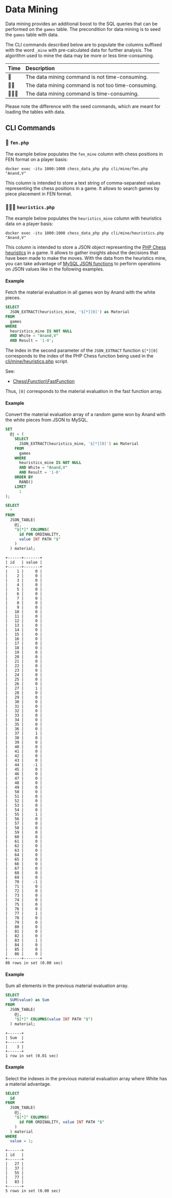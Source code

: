 # Data Mining

Data mining provides an additional boost to the SQL queries that can be performed on the `games` table. The precondition for data mining is to seed the `games` table with data.

The CLI commands described below are to populate the columns suffixed with the word `_mine` with pre-calculated data for further analysis. The algorithm used to mine the data may be more or less time-consuming.

| Time | Description |
| :------- | :---------- |
| 🐢 | The data mining command is not time-consuming. |
| 🐢🐢 | The data mining command is not too time-consuming.  |
| 🐢🐢🐢 | The data mining command is time-consuming. |

Please note the difference with the seed commands, which are meant for loading the tables with data.

## CLI Commands

### 🐢 `fen.php`

The example below populates the `fen_mine` column with chess positions in FEN format on a player basis:

```text
docker exec -itu 1000:1000 chess_data_php php cli/mine/fen.php "Anand,V"
```

This column is intended to store a text string of comma-separated values representing the chess positions in a game. It allows to search games by piece placement in FEN format.

### 🐢🐢🐢 `heuristics.php`

The example below populates the `heuristics_mine` column with heuristics data on a player basis:

```text
docker exec -itu 1000:1000 chess_data_php php cli/mine/heuristics.php "Anand,V"
```

This column is intended to store a JSON object representing the [PHP Chess heuristics](https://chesslablab.github.io/php-chess/heuristics/) in a game. It allows to gather insights about the decisions that have been made to make the moves. With the data from the heuristics mine, you can take advantage of [MySQL JSON functions](https://dev.mysql.com/doc/refman/8.0/en/json-functions.html) to perform operations on JSON values like in the following examples.

#### Example

Fetch the material evaluation in all games won by Anand with the white pieces.

```sql
SELECT
  JSON_EXTRACT(heuristics_mine, '$[*][0]') as Material
FROM
  games
WHERE
  heuristics_mine IS NOT NULL
  AND White = "Anand,V"
  AND Result = '1-0';
```

The index in the second parameter of the `JSON_EXTRACT` function `$[*][0]` corresponds to the index of the PHP Chess function being used in the [cli/mine/heuristics.php](https://github.com/chesslablab/chess-data/blob/main/cli/mine/heuristics.php) script.

See:

- [Chess\Function\FastFunction](https://github.com/chesslablab/php-chess/blob/main/src/Function/FastFunction.php)

Thus, `[0]` corresponds to the material evaluation in the fast function array.

#### Example

Convert the material evaluation array of a random game won by Anand with the white pieces from JSON to MySQL.

```sql
SET
  @j = (
    SELECT
      JSON_EXTRACT(heuristics_mine, '$[*][0]') as Material
    FROM
      games
    WHERE
      heuristics_mine IS NOT NULL
      AND White = "Anand,V"
      AND Result = '1-0'
    ORDER BY
      RAND()
    LIMIT
      1
);
```

```sql
SELECT
  *
FROM
  JSON_TABLE(
    @j,
    "$[*]" COLUMNS(
      id FOR ORDINALITY,
      value INT PATH "$"
    )
  ) material;
```

```text
+------+-------+
| id   | value |
+------+-------+
|    1 |     0 |
|    2 |     0 |
|    3 |     0 |
|    4 |     0 |
|    5 |     0 |
|    6 |     0 |
|    7 |     0 |
|    8 |     0 |
|    9 |     0 |
|   10 |     0 |
|   11 |     0 |
|   12 |     0 |
|   13 |     0 |
|   14 |     0 |
|   15 |     0 |
|   16 |     0 |
|   17 |     0 |
|   18 |     0 |
|   19 |     0 |
|   20 |     0 |
|   21 |     0 |
|   22 |     0 |
|   23 |     0 |
|   24 |     0 |
|   25 |     0 |
|   26 |     0 |
|   27 |     1 |
|   28 |     0 |
|   29 |     0 |
|   30 |     0 |
|   31 |     0 |
|   32 |     0 |
|   33 |     0 |
|   34 |     0 |
|   35 |     0 |
|   36 |     0 |
|   37 |     1 |
|   38 |     0 |
|   39 |     0 |
|   40 |     0 |
|   41 |     0 |
|   42 |     0 |
|   43 |     0 |
|   44 |    -1 |
|   45 |     0 |
|   46 |     0 |
|   47 |     0 |
|   48 |     0 |
|   49 |     0 |
|   50 |     0 |
|   51 |     0 |
|   52 |     0 |
|   53 |     0 |
|   54 |     0 |
|   55 |     1 |
|   56 |     0 |
|   57 |     0 |
|   58 |     0 |
|   59 |     0 |
|   60 |     0 |
|   61 |     0 |
|   62 |     0 |
|   63 |     0 |
|   64 |     0 |
|   65 |     0 |
|   66 |     0 |
|   67 |     0 |
|   68 |     0 |
|   69 |     0 |
|   70 |    -1 |
|   71 |     0 |
|   72 |     0 |
|   73 |     0 |
|   74 |     0 |
|   75 |     0 |
|   76 |     0 |
|   77 |     1 |
|   78 |     0 |
|   79 |     0 |
|   80 |     0 |
|   81 |     0 |
|   82 |     0 |
|   83 |     1 |
|   84 |     0 |
|   85 |     0 |
|   86 |     0 |
+------+-------+
86 rows in set (0.00 sec)
```

#### Example

Sum all elements in the previous material evaluation array.

```sql
SELECT
  SUM(value) as Sum
FROM
  JSON_TABLE(
    @j,
    "$[*]" COLUMNS(value INT PATH "$")
  ) material;
```

```text
+------+
| Sum  |
+------+
|    3 |
+------+
1 row in set (0.01 sec)
```

#### Example

Select the indexes in the previous material evaluation array where White has a material advantage.

```sql
SELECT
  id
FROM
  JSON_TABLE(
    @j,
    "$[*]" COLUMNS(
      id FOR ORDINALITY, value INT PATH "$"
    )
  ) material
WHERE
  value = 1;
```

```text
+------+
| id   |
+------+
|   27 |
|   37 |
|   55 |
|   77 |
|   83 |
+------+
5 rows in set (0.00 sec)
```
